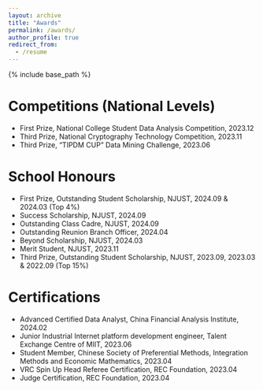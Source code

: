 ```yaml
---
layout: archive
title: "Awards"
permalink: /awards/
author_profile: true
redirect_from:
  - /resume
---
```


{% include base_path %}

Competitions (National Levels)
======
* First Prize, National College Student Data Analysis Competition, 2023.12
* Third Prize, National Cryptography Technology Competition, 2023.11
* Third Prize, “TIPDM CUP” Data Mining Challenge, 2023.06

School Honours
======
* First Prize, Outstanding Student Scholarship, NJUST, 2024.09 & 2024.03 (Top 4%)
* Success Scholarship, NJUST, 2024.09
* Outstanding Class Cadre, NJUST, 2024.09
* Outstanding Reunion Branch Officer, 2024.04
* Beyond Scholarship, NJUST, 2024.03
* Merit Student, NJUST, 2023.11
* Third Prize, Outstanding Student Scholarship, NJUST, 2023.09, 2023.03 & 2022.09 (Top 15%)

Certifications
======
* Advanced Certified Data Analyst, China Financial Analysis Institute, 2024.02
* Junior Industrial Internet platform development engineer, Talent Exchange Centre of MIIT, 2023.06
* Student Member, Chinese Society of Preferential Methods, Integration Methods and Economic Mathematics, 2023.04
* VRC Spin Up Head Referee Certification, REC Foundation, 2023.04
* Judge Certification, REC Foundation, 2023.04
